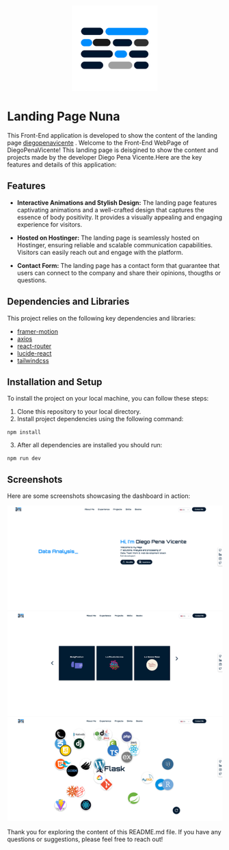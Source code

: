 <p align="center">
  <a href="https://diegopenavicente.com" target="_blank">
    <img src="https://github.com/DiegoPevi05/diegopenavicente-front/blob/main/public/logo.png" width="200">
  </a>
</p>

# Landing Page Nuna 

This Front-End application is developed to show the content of the landing page [diegopenavicente](https://diegopenavicente.com) .
Welcome to the Front-End WebPage of DiegoPenaVicente! This landing page is deisgined to show the content and projects made by the developer Diego Pena Vicente.Here are the key features and details of this application:

## Features

- **Interactive Animations and Stylish Design:** The landing page features captivating animations and a well-crafted design that captures the essence of body positivity. It provides a visually appealing and engaging experience for visitors.

- **Hosted on Hostinger:** The landing page is seamlessly hosted on Hostinger, ensuring reliable and scalable communication capabilities. Visitors can easily reach out and engage with the platform.

- **Contact Form:** The landing page has a contact form that guarantee that users can connect to the company and share their opinions, thougths or questions.

## Dependencies and Libraries

This project relies on the following key dependencies and libraries:

- [framer-motion](https://github.com/framer/motion#readme)
- [axios](https://axios-http.com/)
- [react-router](https://reactrouter.com/en/main)
- [lucide-react](https://lucide.dev/guide/packages/lucide-react)
- [tailwindcss](https://tailwindcss.com/)

## Installation and Setup

To install the project on your local machine, you can follow these steps:

1. Clone this repository to your local directory.
2. Install project dependencies using the following command:
```
npm install
```
3. After all dependencies are installed you should run:
```
npm run dev
```
## Screenshots

Here are some screenshots showcasing the dashboard in action:

![Image1](https://github.com/DiegoPevi05/diegopenavicente-front/blob/main/public/web_1.png?raw=true)
![Image2](https://github.com/DiegoPevi05/diegopenavicente-front/blob/main/public/web_2.png?raw=true)
![Image3](https://github.com/DiegoPevi05/diegopenavicente-front/blob/main/public/web_3.png?raw=true)

Thank you for exploring the content of this README.md file. If you have any questions or suggestions, please feel free to reach out!
